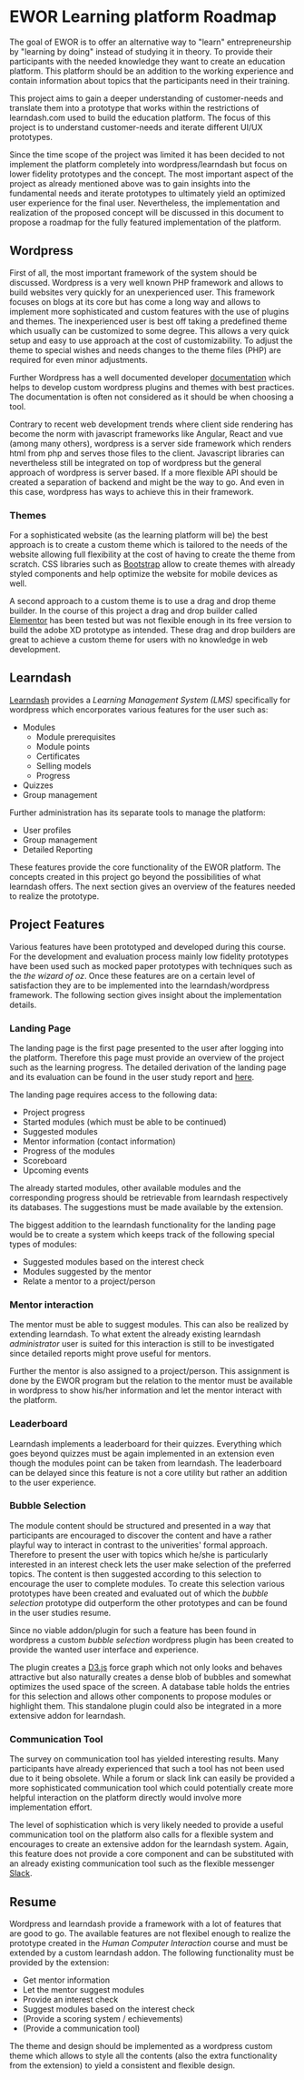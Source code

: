 # EWOR Learning platform Roadmap

The goal of EWOR is to offer an alternative way to "learn" entrepreneurship by "learning by doing" instead of studying it in theory. To provide their participants with the needed knowledge they want to create an education platform. This platform should be an addition to the working experience and contain information about topics that the participants need in their training.

This project aims to gain a deeper understanding of customer-needs and translate them into a prototype that works within the restrictions of learndash.com used to build the education platform. The focus of this project is to understand customer-needs and iterate different UI/UX prototypes.

Since the time scope of the project was limited it has been decided to not implement the platform completely into wordpress/learndash but focus on lower fidelity prototypes and the concept. The most important aspect of the project as already mentioned above was to gain insights into the fundamental needs and iterate prototypes to ultimately yield an optimized user experience for the final user. Nevertheless, the implementation and realization of the proposed concept will be discussed in this document to propose a roadmap for the fully featured implementation of the platform.

## Wordpress
First of all, the most important framework of the system should be discussed. Wordpress is a very well known PHP framework and allows to build websites very quickly for an unexperienced user. This framework focuses on blogs at its core but has come a long way and allows to implement more sophisticated and custom features with the use of plugins and themes. The inexperienced user is best off taking a predefined theme which usually can be customized to some degree. This allows a very quick setup and easy to use approach at the cost of customizability. To adjust the theme to special wishes and needs changes to the theme files (PHP) are required for even minor adjustments.

Further Wordpress has a well documented developer [documentation](https://developer.wordpress.org/) which helps to develop custom wordpress plugins and themes with best practices. The documentation is often not considered as it should be when choosing a tool.

Contrary to recent web development trends where client side rendering has become the norm with javascript frameworks like Angular, React and vue (among many others), wordpress is a server side framework which renders html from php and serves those files to the client. Javascript libraries can nevertheless still be integrated on top of wordpress but the general approach of wordpress is server based. If a more flexible API should be created a separation of backend and might be the way to go. And even in this case, wordpress has ways to achieve this in their framework.

### Themes
For a sophisticated website (as the learning platform will be) the best approach is to create a custom theme which is tailored to the needs of the website allowing full flexibility at the cost of having to create the theme from scratch. CSS libraries such as [Bootstrap](https://getbootstrap.com/) allow to create themes with already styled components and help optimize the website for mobile devices as well.

A second approach to a custom theme is to use a drag and drop theme builder. In the course of this project a drag and drop builder called [Elementor](https://elementor.com/) has been tested but was not flexible enough in its free version to build the adobe XD prototype as intended. These drag and drop builders are great to achieve a custom theme for users with no knowledge in web development.

## Learndash
[Learndash](https://www.learndash.com/) provides a _Learning Management System (LMS)_ specifically for wordpress which encorporates various features for the user such as:

- Modules
  - Module prerequisites
  - Module points
  - Certificates
  - Selling models
  - Progress
- Quizzes
- Group management

Further administration has its separate tools to manage the platform:
- User profiles
- Group management
- Detailed Reporting

These features provide the core functionality of the EWOR platform. The concepts created in this project go beyond the possibilities of what learndash offers.
The next section gives an overview of the features needed to realize the prototype.

## Project Features
Various features have been prototyped and developed during this course. For the development and evaluation process mainly low fidelity prototypes have been used such as mocked paper prototypes with techniques such as the _the wizard of oz_. Once these features are on a certain level of satisfaction they are to be implemented into the learndash/wordpress framework. The following section gives insight about the implementation details.

### Landing Page
The landing page is the first page presented to the user after logging into the platform. Therefore this page must provide an overview of the project such as the learning progress. The detailed derivation of the landing page and its evaluation can be found in the user study report and [here](https://github.com/eth-ait/hci-project-group9).

The landing page requires access to the following data:
- Project progress
- Started modules (which must be able to be continued)
- Suggested modules
- Mentor information (contact information)
- Progress of the modules
- Scoreboard
- Upcoming events

The already started modules, other available modules and the corresponding progress should be retrievable from learndash respectively its databases. The suggestions must be made available by the extension.

The biggest addition to the learndash functionality for the landing page would be to create a system which keeps track of the following special types of modules:
- Suggested modules based on the interest check
- Modules suggested by the mentor
- Relate a mentor to a project/person

### Mentor interaction
The mentor must be able to suggest modules. This can also be realized by extending learndash. To what extent the already existing learndash _administrator_ user is suited for this interaction is still to be investigated since detailed reports might prove useful for mentors.

Further the mentor is also assigned to a project/person. This assignment is done by the EWOR program but the relation to the mentor must be available in wordpress to show his/her information and let the mentor interact with the platform.

### Leaderboard
Learndash implements a leaderboard for their quizzes. Everything which goes beyond quizzes must be again implemented in an extension even though the modules point can be taken from learndash. The leaderboard can be delayed since this feature is not a core utility but rather an addition to the user experience.

### Bubble Selection
The module content should be structured and presented in a way that participants are encouraged to discover the content and have a rather playful way to interact in contrast to the univerities' formal approach. Therefore to present the user with topics which he/she is particularly interested in an interest check lets the user make selection of the preferred topics. The content is then suggested according to this selection to encourage the user to complete modules.
To create this selection various prototypes have been created and evaluated out of which the _bubble selection_ prototype did outperform the other prototypes and can be found in the user studies resume.

Since no viable addon/plugin for such a feature has been found in wordpress a custom _bubble selection_ wordpress plugin has been created to provide the wanted user interface and experience.

The plugin creates a [D3.js](https://d3js.org/) force graph which not only looks and behaves attractive but also naturally creates a dense blob of bubbles and somewhat optimizes the used space of the screen.
A database table holds the entries for this selection and allows other components to propose modules or highlight them. This standalone plugin could also be integrated in a more extensive addon for learndash.

### Communication Tool
The survey on communication tool has yielded interesting results. Many participants have already experienced that such a tool has not been used due to it being obsolete. While a forum or slack link can easily be provided a more sophisticated communication tool which could potentially create more helpful interaction on the platform directly would involve more implementation effort.

The level of sophistication which is very likely needed to provide a useful communication tool on the platform also calls for a flexible system and encourages to create an extensive addon for the learndash system.
Again, this feature does not provide a core component and can be substituted with an already existing communication tool such as the flexible messenger [Slack](https://slack.com/intl/en-ch/).

## Resume
Wordpress and learndash provide a framework with a lot of features that are good to go. The available features are not flexibel enough to realize the prototype created in the _Human Computer Interaction_ course and must be extended by a custom learndash addon. The following functionality must be provided by the extension:
* Get mentor information
* Let the mentor suggest modules
* Provide an interest check
* Suggest modules based on the interest check
* (Provide a scoring system / echievements)
* (Provide a communication tool)

The theme and design should be implemented as a wordpress custom theme which allows to style all the contents (also the extra functionality from the extension) to yield a consistent and flexible design.
